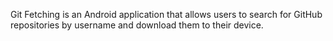 Git Fetching is an Android application that allows users to search for GitHub repositories by username and download them to their device.